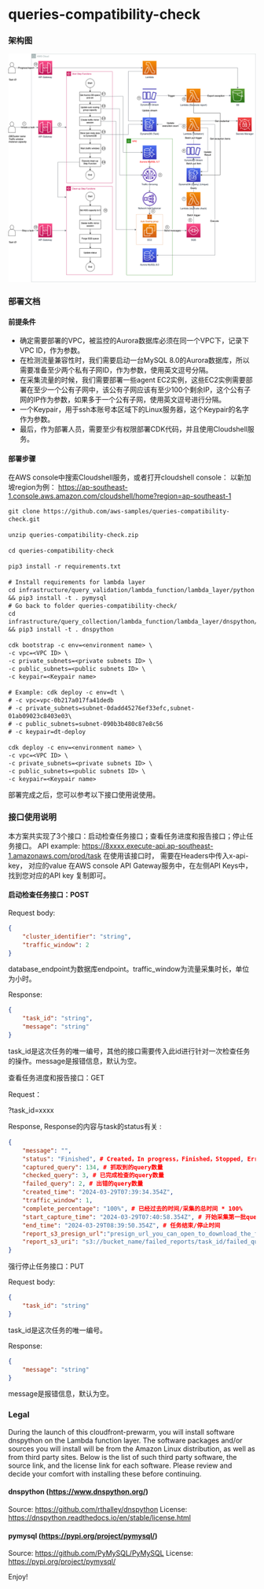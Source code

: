 # queries-compatibility-check

### 架构图

![](architecture.png)

### 部署文档

#### 前提条件

* 确定需要部署的VPC，被监控的Aurora数据库必须在同一个VPC下，记录下VPC ID，作为参数<VPC ID>。
* 在检测流量兼容性时，我们需要启动一台MySQL 8.0的Aurora数据库，所以需要准备至少两个私有子网ID，作为参数<private subnets ID>，使用英文逗号分隔。
* 在采集流量的时候，我们需要部署一些agent EC2实例，这些EC2实例需要部署在至少一个公有子网中，该公有子网应该有至少100个剩余IP，这个公有子网的IP作为参数<public subnets ID>，如果多于一个公有子网，使用英文逗号进行分隔。
* 一个Keypair，用于ssh本账号本区域下的Linux服务器，这个Keypair的名字作为参数<keypair name>。
* 最后，作为部署人员，需要至少有权限部署CDK代码，并且使用Cloudshell服务。



#### 部署步骤

在AWS console中搜索Cloudshell服务，或者打开cloudshell console：
以新加坡region为例：
https://ap-southeast-1.console.aws.amazon.com/cloudshell/home?region=ap-southeast-1

```shell
git clone https://github.com/aws-samples/queries-compatibility-check.git

unzip queries-compatibility-check.zip

cd queries-compatibility-check

pip3 install -r requirements.txt

# Install requirements for lambda layer
cd infrastructure/query_validation/lambda_function/lambda_layer/python && pip3 install -t . pymysql
# Go back to folder queries-compatibility-check/
cd infrastructure/query_collection/lambda_function/lambda_layer/dnspython/python && pip3 install -t . dnspython

cdk bootstrap -c env=<environment name> \
-c vpc=<VPC ID> \
-c private_subnets=<private subnets ID> \
-c public_subnets=<public subnets ID> \
-c keypair=<Keypair name>

# Example: cdk deploy -c env=dt \
# -c vpc=vpc-0b217a017fa41dedb 
# -c private_subnets=subnet-0dadd45276ef33efc,subnet-01ab09023c8403e03\
# -c public_subnets=subnet-090b3b480c87e8c56 
# -c keypair=dt-deploy

cdk deploy -c env=<environment name> \
-c vpc=<VPC ID> \
-c private_subnets=<private subnets ID> \
-c public_subnets=<public subnets ID> \
-c keypair=<Keypair name> 
```
部署完成之后，您可以参考以下接口使用说使用。

### 接口使用说明

本方案共实现了3个接口：启动检查任务接口；查看任务进度和报告接口；停止任务接口。
API example: https://8xxxx.execute-api.ap-southeast-1.amazonaws.com/prod/task
在使用该接口时， 需要在Headers中传入x-api-key， 对应的value 在AWS console API Gateway服务中，在左侧API Keys中，找到您对应的API key 复制即可。



#### 启动检查任务接口：POST

Request body:
```json
{
    "cluster_identifier": "string",
    "traffic_window": 2
}
```


database_endpoint为数据库endpoint。traffic_window为流量采集时长，单位为小时。

Response:
```json
{
    "task_id": "string",
    "message": "string"
}
```

task_id是这次任务的唯一编号，其他的接口需要传入此id进行针对一次检查任务的操作。message是报错信息，默认为空。

查看任务进度和报告接口：GET

Request：

?task_id=xxxx

Response, Response的内容与task的status有关 :
```json
{
    "message": "",
    "status": "Finished", # Created，In progress，Finished，Stopped, Error
    "captured_query": 134, # 抓取到的query数量
    "checked_query": 3, # 已完成检查的query数量
    "failed_query": 2, # 出错的query数量
    "created_time": "2024-03-29T07:39:34.354Z",
    "traffic_window": 1,
    "complete_percentage": "100%", # 已经过去的时间/采集的总时间 * 100%
    "start_capture_time": "2024-03-29T07:40:58.354Z", # 开始采集第一批query的时间
    "end_time": "2024-03-29T08:39:50.354Z", # 任务结束/停止时间
    "report_s3_presign_url":"presign_url_you_can_open_to_download_the_file", # 报告的下载链接
    "report_s3_uri": "s3://bucket_name/failed_reports/task_id/failed_queries.csv" # 报告的S3 URI
}
```


强行停止任务接口：PUT

Request body:
```json
{
    "task_id": "string"
}
```

task_id是这次任务的唯一编号。

Response:
```json
{
    "message": "string"
}

```
message是报错信息，默认为空。


### Legal
During the launch of this cloudfront-prewarm, you will install software dnspython on the Lambda function layer. The software packages and/or sources you will install will be from the Amazon Linux distribution, as well as from third party sites. Below is the list of such third party software, the source link, and the license link for each software. Please review and decide your comfort with installing these before continuing.

#### dnspython (https://www.dnspython.org/)
Source: https://github.com/rthalley/dnspython
License: https://dnspython.readthedocs.io/en/stable/license.html

#### pymysql (https://pypi.org/project/pymysql/)
Source: https://github.com/PyMySQL/PyMySQL
License: https://pypi.org/project/pymysql/

Enjoy!